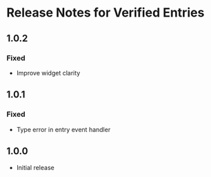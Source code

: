 # Release Notes for Verified Entries

## 1.0.2

### Fixed

- Improve widget clarity


## 1.0.1

### Fixed
- Type error in entry event handler

## 1.0.0
- Initial release
